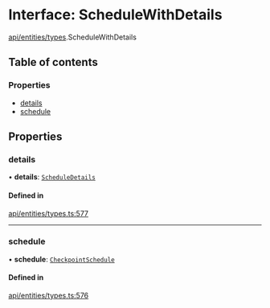 # Interface: ScheduleWithDetails

[api/entities/types](../wiki/api.entities.types).ScheduleWithDetails

## Table of contents

### Properties

- [details](../wiki/api.entities.types.ScheduleWithDetails#details)
- [schedule](../wiki/api.entities.types.ScheduleWithDetails#schedule)

## Properties

### details

• **details**: [`ScheduleDetails`](../wiki/api.entities.CheckpointSchedule.types.ScheduleDetails)

#### Defined in

[api/entities/types.ts:577](https://github.com/PolymeshAssociation/polymesh-sdk/blob/88db4a91/src/api/entities/types.ts#L577)

___

### schedule

• **schedule**: [`CheckpointSchedule`](../wiki/api.entities.CheckpointSchedule.CheckpointSchedule)

#### Defined in

[api/entities/types.ts:576](https://github.com/PolymeshAssociation/polymesh-sdk/blob/88db4a91/src/api/entities/types.ts#L576)
